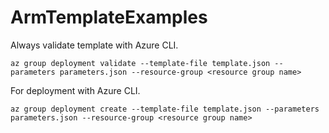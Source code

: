 # ArmTemplateExamples

Always validate template with Azure CLI.

```
az group deployment validate --template-file template.json --parameters parameters.json --resource-group <resource group name>
```

For deployment with Azure CLI.
```
az group deployment create --template-file template.json --parameters parameters.json --resource-group <resource group name>
```